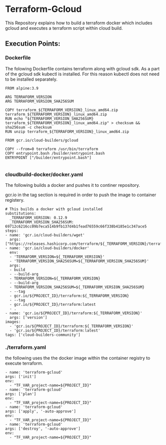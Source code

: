 # Terraform-Gcloud

This Repository explains how to build a terraform docker which includes gcloud and executes a terraform script within cloud build.


## Execution Points:

### Dockerfile

The folowing Dockerfile contains terraform along with gcloud sdk. As a part of the gcloud sdk kubectl is installed. For this reason kubectl does not need to be installed separately.

```
FROM alpine:3.9

ARG TERRAFORM_VERSION
ARG TERRAFORM_VERSION_SHA256SUM

COPY terraform_${TERRAFORM_VERSION}_linux_amd64.zip terraform_${TERRAFORM_VERSION}_linux_amd64.zip
RUN echo "${TERRAFORM_VERSION_SHA256SUM}  terraform_${TERRAFORM_VERSION}_linux_amd64.zip" > checksum && sha256sum -c checksum
RUN unzip terraform_${TERRAFORM_VERSION}_linux_amd64.zip

FROM gcr.io/cloud-builders/gcloud

COPY --from=0 terraform /usr/bin/terraform
COPY entrypoint.bash /builder/entrypoint.bash
ENTRYPOINT ["/builder/entrypoint.bash"]


```

### cloudbuild-docker/docker.yaml

The following builds a docker and pushes it to continer repository. 

gcr.io in the tag section is required in order to push the image to container registery.
```
# This builds a docker with gcloud installed
substitutions:
  _TERRAFORM_VERSION: 0.12.9
  _TERRAFORM_VERSION_SHA256SUM: 69712c6216cc09b7eca514b9fb137d4b1fead76559c66f338b4185e1c347ace5
steps:
- name: 'gcr.io/cloud-builders/wget'
  args: ["https://releases.hashicorp.com/terraform/${_TERRAFORM_VERSION}/terraform_${_TERRAFORM_VERSION}_linux_amd64.zip"]
- name: 'gcr.io/cloud-builders/docker'
  env:
  - 'TERRAFORM_VERSION=${_TERRAFORM_VERSION}'
  - 'TERRAFORM_VERSION_SHA256SUM=${_TERRAFORM_VERSION_SHA256SUM}'
  args:
  - build
  - --build-arg
  - TERRAFORM_VERSION=${_TERRAFORM_VERSION}
  - --build-arg
  - TERRAFORM_VERSION_SHA256SUM=${_TERRAFORM_VERSION_SHA256SUM}
  - --tag
  - gcr.io/${PROJECT_ID}/terraform:${_TERRAFORM_VERSION}
  - --tag
  - gcr.io/${PROJECT_ID}/terraform:latest
  - .
- name: 'gcr.io/${PROJECT_ID}/terraform:${_TERRAFORM_VERSION}'
  args: ['version']
images:
  - 'gcr.io/${PROJECT_ID}/terraform:${_TERRAFORM_VERSION}'
  - 'gcr.io/${PROJECT_ID}/terraform:latest'
tags: ['cloud-builders-community']

  ```
  
###  ./terraform.yaml
  
  the following uses the the docker image within the container registry to execute terraform. 
  ```
  - name: 'terraform-gcloud'
  args: ['init']
  env:
    - "TF_VAR_project-name=${PROJECT_ID}"
- name: 'terraform-gcloud'
  args: ['plan']
  env:
    - "TF_VAR_project-name=${PROJECT_ID}"
- name: 'terraform-gcloud'
  args: ['apply', '-auto-approve']
  env:
    - "TF_VAR_project-name=${PROJECT_ID}"
- name: 'terraform-gcloud'
  args: ['destroy', '-auto-approve']
  env:
    - "TF_VAR_project-name=${PROJECT_ID}"
```

